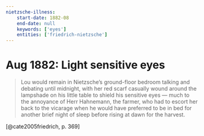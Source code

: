 ```yaml
---
nietzsche-illness:
    start-date: 1882-08
    end-date: null
    keywords: ['eyes']
    entities: ['friedrich-nietzsche']
---
```


# Aug 1882: Light sensitive eyes

> Lou would remain in Nietzsche’s ground-floor bedroom talking and debating
> until midnight, with her red scarf casually wound around the lampshade on his
> little table to shield his sensitive eyes — much to the annoyance of Herr
> Hahnemann, the farmer, who had to escort her back to the vicarage when he
> would have preferred to be in bed for another brief night of sleep before
> rising at dawn for the harvest.

[@cate2005friedrich, p. 369]
